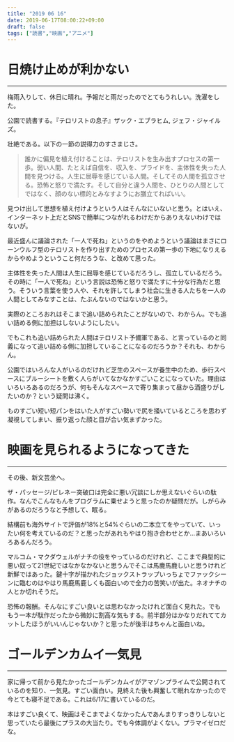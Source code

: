 ```yaml
---
title: "2019 06 16"
date: 2019-06-17T08:00:22+09:00
draft: false
tags: ["読書","映画","アニメ"]
---
```

# 日焼け止めが利かない
---
梅雨入りして、休日に晴れ。予報だと雨だったのでとてもうれしい。洗濯をした。

公園で読書する。『テロリストの息子』ザック・エブラヒム, ジェフ・ジャイルズ。

壮絶である。以下の一節の説得力のすさまじさ。

>誰かに偏見を植え付けることは、テロリストを生み出すプロセスの第一歩。弱い人間、たとえば自信を、収入を、プライドを、主体性を失った人間を見つける。人生に屈辱を感じている人間。そしてその人間を孤立させる。恐怖と怒りで満たす。そして自分と違う人間を、ひとりの人間としてではなく、顔のない標的とみなすようにお膳立てればいい。

見つけ出して思想を植え付けようという人はそんなにいないと思う。とはいえ、インターネット上だとSNSで簡単につながれるわけだからありえないわけではないが。

最近盛んに議論された「一人で死ね」というのをやめようという議論はまさにローンウルフ型のテロリストを作り出すためのプロセスの第一歩の下地になりえるからやめようということ何だろうな、と改めて思った。

主体性を失った人間は人生に屈辱を感じているだろうし、孤立しているだろう。その時に「一人で死ね」という言説は恐怖と怒りで満たすに十分な行為だと思う。そういう言葉を使う人や、それを許してしまう社会に生きる人たちを一人の人間としてみなすことは、たぶんないのではないかと思う。

実際のところおれはそこまで追い詰められたことがないので、わからん。でも追い詰める側に加担はしないようにしたい。

でもこれも追い詰められた人間はテロリスト予備軍である、と言っているのと同義になって追い詰める側に加担していることになるのだろうか？それも、わからん。

公園ではいろんな人がいるのだけれど芝生のスペースが養生中のため、歩行スペースにブルーシートを敷く人らがいてなかなかすごいことになっていた。理由はいろいろあるのだろうが、何もそんなスペースで寄り集まって昼から酒盛りがしたいのか？という疑問は沸く。

ものすごい短い短パンをはいた人がすごい勢いで尻を掻いているところを思わず凝視してしまい、振り返った顔と目が合い気まずかった。

# 映画を見られるようになってきた
---
その後、新文芸坐へ。

ザ・パッセージ/ピレネー突破口は完全に悪い冗談にしか思えないぐらいの駄作。なんでこんなもんをプログラムに乗せようと思ったのか疑問だが。しがらみがあるのだろうなと予想して、眠る。

結構前も海外サイトで評価が18%と54%ぐらいの二本立てをやっていて、いったい何を考えているのだ？と思ったがあれもやはり抱き合わせとか…まあいろいろあるんだろう。

マルコム・マクダウェルがナチの役をやっているのだけれど、ここまで典型的に悪い奴って21世紀ではなかなかないと思うんでそこは馬鹿馬鹿しいと思うけれど新鮮ではあった。鍵十字が描かれたジョックストラップいっちょでファックシーンに臨むのはやはり馬鹿馬鹿しくも面白いので全力の苦笑いが出た。ネオナチの人とか切れそうだ。

恐怖の報酬。そんなにすごい良いとは思わなかったけれど面白く見れた。でももう一本が駄作だったから微妙に割高な気もする。前半部分はかなりだれててカットしたほうがいいんじゃないか？と思ったが後半はちゃんと面白いね。

# ゴールデンカムイ一気見
---
家に帰って前から見たかったゴールデンカムイがアマゾンプライムで公開されているのを知り、一気見。すごい面白い。見終えた後も興奮して眠れなかったので今とても寝不足である。これは6/17に書いているのだ。

本はすごい良くて、映画はそこまでよくなかったんであんまりすっきりしないと思っていたら最後にプラスの大当たり。でも今体調がよくない。プラマイゼロだな。
